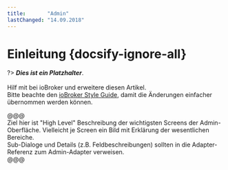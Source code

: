 ```yaml
---
title:       "Admin"
lastChanged: "14.09.2018"
---
```


# Einleitung {docsify-ignore-all}

?> ***Dies ist ein Platzhalter***.
   <br><br>
   Hilf mit bei ioBroker und erweitere diesen Artikel.  
   Bitte beachte den [ioBroker Style Guide](community/styleguidedoc),
   damit die Änderungen einfacher übernommen werden können.

@@@   
Ziel hier ist "High Level" Beschreibung der wichtigsten Screens der 
Admin-Oberfläche. Vielleicht je Screen ein Bild mit Erklärung der 
wesentlichen Bereiche.  
Sub-Dialoge und Details (z.B. Feldbeschreibungen) sollten in die 
Adapter-Referenz zum Admin-Adapter verweisen.   
@@@
